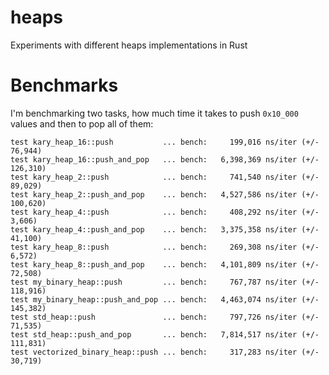 # heaps
Experiments with different heaps implementations in Rust

# Benchmarks
I'm benchmarking two tasks, how much time it takes to push `0x10_000` values and then to pop all of them:
```
test kary_heap_16::push           ... bench:     199,016 ns/iter (+/- 76,944)
test kary_heap_16::push_and_pop   ... bench:   6,398,369 ns/iter (+/- 126,310)
test kary_heap_2::push            ... bench:     741,540 ns/iter (+/- 89,029)
test kary_heap_2::push_and_pop    ... bench:   4,527,586 ns/iter (+/- 100,620)
test kary_heap_4::push            ... bench:     408,292 ns/iter (+/- 3,606)
test kary_heap_4::push_and_pop    ... bench:   3,375,358 ns/iter (+/- 41,100)
test kary_heap_8::push            ... bench:     269,308 ns/iter (+/- 6,572)
test kary_heap_8::push_and_pop    ... bench:   4,101,809 ns/iter (+/- 72,508)
test my_binary_heap::push         ... bench:     767,787 ns/iter (+/- 118,916)
test my_binary_heap::push_and_pop ... bench:   4,463,074 ns/iter (+/- 145,382)
test std_heap::push               ... bench:     797,726 ns/iter (+/- 71,535)
test std_heap::push_and_pop       ... bench:   7,814,517 ns/iter (+/- 111,831)
test vectorized_binary_heap::push ... bench:     317,283 ns/iter (+/- 30,719)
```